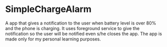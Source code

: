 # SimpleChargeAlarm
A app that gives a notification to the user when battery level is over 80% and the phone is charging. It uses foreground service to give the notification so the user will be notified even s/he closes the app. The app is made only for my personal learning purposes.
